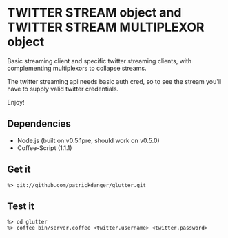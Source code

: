 # TWITTER STREAM object and TWITTER STREAM MULTIPLEXOR object #

Basic streaming client and specific twitter streaming clients,
with complementing multiplexors to collapse streams.

The twitter streaming api needs basic auth cred, so to
see the stream you'll have to supply valid twitter credentials.

Enjoy!

## Dependencies

* Node.js (built on v0.5.1pre, should work on v0.5.0)
* Coffee-Script (1.1.1)

## Get it

	%> git://github.com/patrickdanger/glutter.git

## Test it

	%> cd glutter
	%> coffee bin/server.coffee <twitter.username> <twitter.password>
	
